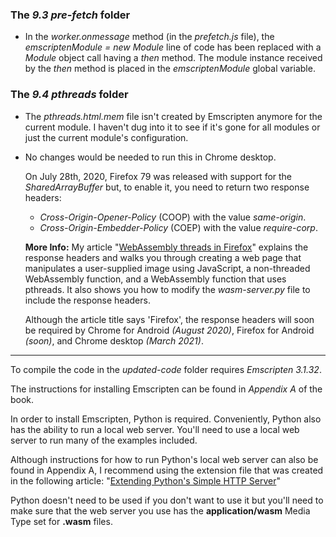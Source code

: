 ### The _9.3 pre-fetch_ folder

- In the _worker.onmessage_ method (in the _prefetch.js_ file), the _emscriptenModule = new Module_ line of code has been replaced with a _Module_ object call having a _then_ method. The module instance received by the _then_ method is placed in the _emscriptenModule_ global variable.


### The _9.4 pthreads_ folder

- The _pthreads.html.mem_ file isn't created by Emscripten anymore for the current module. I haven't dug into it to see if it's gone for all modules or just the current module's configuration.

- No changes would be needed to run this in Chrome desktop. 
  
  On July 28th, 2020, Firefox 79 was released with support for the _SharedArrayBuffer_ but, to enable it, you need to return two response headers:
  - _Cross-Origin-Opener-Policy_ (COOP) with the value _same-origin_.
  - _Cross-Origin-Embedder-Policy_ (COEP) with the value _require-corp_.

  **More Info:** My article "[WebAssembly threads in Firefox](https://cggallant.blogspot.com/2020/07/webassembly-threads-in-firefox.html)" explains the response headers and walks you through creating a web page that manipulates a user-supplied image using JavaScript, a non-threaded WebAssembly function, and a WebAssembly function that uses pthreads. It also shows you how to modify the _wasm-server.py_ file to include the response headers.

    Although the article title says 'Firefox', the response headers will soon be required by Chrome for Android _(August 2020)_, Firefox for Android _(soon)_, and Chrome desktop _(March 2021)_.


---

To compile the code in the _updated-code_ folder requires _Emscripten 3.1.32_.

The instructions for installing Emscripten can be found in _Appendix A_ of the book.


In order to install Emscripten, Python is required. Conveniently, Python also has the ability to run a local web server. You'll need to use a local web server to run many of the examples included. 

Although instructions for how to run Python's local web server can also be found in Appendix A, I recommend using the extension file that was created in the following article: "[Extending Python's Simple HTTP Server](https://cggallant.blogspot.com/2020/07/extending-pythons-simple-http-server.html)"


Python doesn't need to be used if you don't want to use it but you'll need to make sure that the web server you use has the **application/wasm** Media Type set for **.wasm** files.

